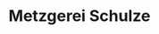 ---
title: "Metzgerei Schulze"
url: /neustadt-an-der-waldnaab/metzgerei-schulze/
shop: Metzgerei
---